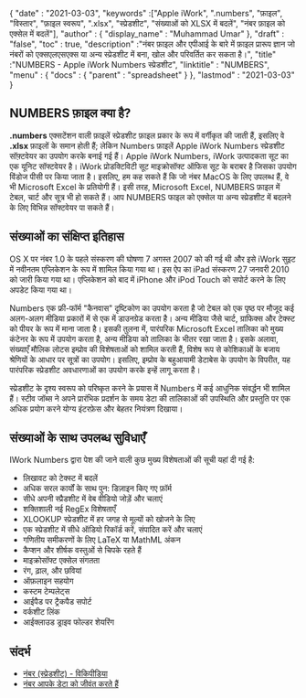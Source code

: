 {
  "date" : "2021-03-03",
  "keywords" :["Apple iWork", ".numbers", "फ़ाइल", "विस्तार", "फ़ाइल स्वरूप", ".xlsx", "स्प्रेडशीट", "संख्याओं को XLSX में बदलें", "नंबर फ़ाइल को एक्सेल में बदलें"],
  "author" : {
    "display_name" : "Muhammad Umar"
},
  "draft" : "false",
  "toc" : true,
  "description" :"नंबर फ़ाइल और एपीआई के बारे में फ़ाइल प्रारूप ज्ञान जो नंबरों को एक्सएलएसएक्स या अन्य स्प्रेडशीट में बना, खोल और परिवर्तित कर सकता है।",
  "title" :"NUMBERS - Apple iWork Numbers स्प्रेडशीट",
  "linktitle" : "NUMBERS",
  "menu" : {
    "docs" : {
      "parent" : "spreadsheet"
}
},
  "lastmod" : "2021-03-03"
}

## NUMBERS फ़ाइल क्या है? ##

**.numbers** एक्सटेंशन वाली फ़ाइलें स्प्रेडशीट फ़ाइल प्रकार के रूप में वर्गीकृत की जाती हैं, इसलिए वे **.xlsx** फ़ाइलों के समान होती हैं; लेकिन Numbers फ़ाइलें Apple iWork Numbers स्प्रेडशीट सॉफ़्टवेयर का उपयोग करके बनाई गई हैं। Apple iWork Numbers, iWork उत्पादकता सूट का एक यूनिट सॉफ्टवेयर है। iWork प्रोडक्टिविटी सूट माइक्रोसॉफ्ट ऑफिस सूट के बराबर है जिसका उपयोग विंडोज पीसी पर किया जाता है। इसलिए, हम कह सकते हैं कि जो नंबर MacOS के लिए उपलब्ध हैं, वे भी Microsoft Excel के प्रतियोगी हैं। इसी तरह, Microsoft Excel, NUMBERS फ़ाइल में टेबल, चार्ट और सूत्र भी हो सकते हैं। आप NUMBERS फाइल को एक्सेल या अन्य स्प्रेडशीट में बदलने के लिए विभिन्न सॉफ्टवेयर पा सकते हैं।


## संख्याओं का संक्षिप्त इतिहास ##

OS X पर नंबर 1.0 के पहले संस्करण की घोषणा 7 अगस्त 2007 को की गई थी और इसे iWork सुइट में नवीनतम एप्लिकेशन के रूप में शामिल किया गया था। इस ऐप का iPad संस्करण 27 जनवरी 2010 को जारी किया गया था। एप्लिकेशन को बाद में iPhone और iPod Touch को सपोर्ट करने के लिए अपडेट किया गया था।

Numbers एक फ्री-फॉर्म "कैनवास" दृष्टिकोण का उपयोग करता है जो टेबल को एक पृष्ठ पर मौजूद कई अलग-अलग मीडिया प्रकारों में से एक में डाउनग्रेड करता है। अन्य मीडिया जैसे चार्ट, ग्राफिक्स और टेक्स्ट को पीयर के रूप में माना जाता है। इसकी तुलना में, पारंपरिक Microsoft Excel तालिका को मुख्य कंटेनर के रूप में उपयोग करता है, अन्य मीडिया को तालिका के भीतर रखा जाता है। इसके अलावा, संख्याएँ मौलिक लोटस इम्प्रोव की विशेषताओं को शामिल करती हैं, विशेष रूप से कोशिकाओं के बजाय श्रेणियों के आधार पर सूत्रों का उपयोग। इसलिए, इम्प्रोव के बहुआयामी डेटाबेस के उपयोग के विपरीत, यह पारंपरिक स्प्रेडशीट अवधारणाओं का उपयोग करके इन्हें लागू करता है।

स्प्रेडशीट के दृश्य स्वरूप को परिष्कृत करने के प्रयास में Numbers में कई आधुनिक संवर्द्धन भी शामिल हैं। स्टीव जॉब्स ने अपने प्रारंभिक प्रदर्शन के समय डेटा की तालिकाओं की उपस्थिति और प्रस्तुति पर एक अधिक प्रयोग करने योग्य इंटरफ़ेस और बेहतर नियंत्रण दिखाया।

## संख्याओं के साथ उपलब्ध सुविधाएँ ##
IWork Numbers द्वारा पेश की जाने वाली कुछ मुख्य विशेषताओं की सूची यहां दी गई है:

- लिखावट को टेक्स्ट में बदलें
- अधिक सरल कार्यों के साथ पुन: डिज़ाइन किए गए फ़ॉर्म
- सीधे अपनी स्प्रैडशीट में वेब वीडियो जोड़ें और चलाएं
- शक्तिशाली नई RegEx विशेषताएँ
- XLOOKUP स्प्रेडशीट में हर जगह से मूल्यों को खोजने के लिए
- एक स्प्रेडशीट में सीधे ऑडियो रिकॉर्ड करें, संपादित करें और चलाएं
- गणितीय समीकरणों के लिए LaTeX या MathML अंकन
- कैप्शन और शीर्षक वस्तुओं से चिपके रहते हैं
- माइक्रोसॉफ्ट एक्सेल संगतता
- रंग, ढ़ाल, और छवियां
- ऑफ़लाइन सहयोग
- कस्टम टेम्पलेट्स
- आईपैड पर ट्रैकपैड सपोर्ट
- वर्कशीट लिंक
- आईक्लाउड ड्राइव फोल्डर शेयरिंग


## संदर्भ ##

* [नंबर (स्प्रेडशीट) - विकिपीडिया](https://en.wikipedia.org/wiki/Numbers_(spreadsheet))
* [नंबर आपके डेटा को जीवंत करते हैं](https://www.apple.com/numbers/)


